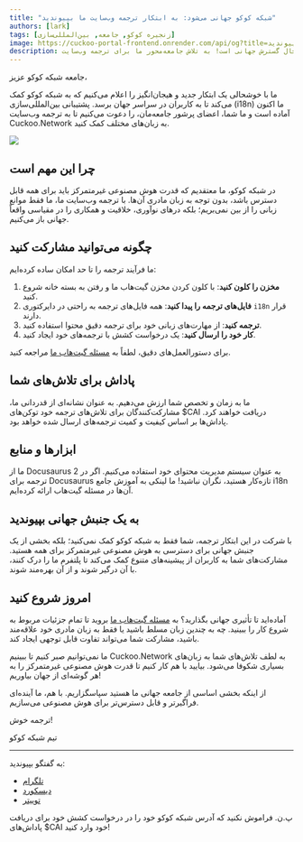 ```yaml
---
title: "شبکه کوکو جهانی می‌شود: به ابتکار ترجمه وب‌سایت ما بپیوندید"
authors: [lark]
tags: [زنجیره کوکو, جامعه, بین‌المللی‌سازی]
image: https://cuckoo-portal-frontend.onrender.com/api/og?title=شبکه%20کوکو%20جهانی%20می‌شود:%20به%20ابتکار%20ترجمه%20وب‌سایت%20ما%20بپیوندید
description: شبکه کوکو در حال گسترش جهانی است! به تلاش جامعه‌محور ما برای ترجمه وب‌سایت Cuckoo.Network بپیوندید و برای مشارکت‌های خود توکن‌های $CAI کسب کنید. به ما کمک کنید تا هوش مصنوعی غیرمتمرکز را برای همه، در همه جا قابل دسترس کنیم.
---
```


جامعه شبکه کوکو عزیز،

ما با خوشحالی یک ابتکار جدید و هیجان‌انگیز را اعلام می‌کنیم که به شبکه کوکو کمک می‌کند تا به کاربران در سراسر جهان برسد. پشتیبانی بین‌المللی‌سازی (i18n) ما اکنون آماده است و ما شما، اعضای پرشور جامعه‌مان، را دعوت می‌کنیم تا به ترجمه وب‌سایت Cuckoo.Network به زبان‌های مختلف کمک کنید.

![](https://cuckoo-network.b-cdn.net/2024-08-16-join-cuckoo-network-translation-initiative.webp)

## چرا این مهم است

در شبکه کوکو، ما معتقدیم که قدرت هوش مصنوعی غیرمتمرکز باید برای همه قابل دسترس باشد، بدون توجه به زبان مادری آن‌ها. با ترجمه وب‌سایت ما، ما فقط موانع زبانی را از بین نمی‌بریم؛ بلکه درهای نوآوری، خلاقیت و همکاری را در مقیاسی واقعاً جهانی باز می‌کنیم.

## چگونه می‌توانید مشارکت کنید

ما فرآیند ترجمه را تا حد امکان ساده کرده‌ایم:

1. **مخزن را کلون کنید**: با کلون کردن مخزن گیت‌هاب ما و رفتن به بسته خانه شروع کنید.
2. **فایل‌های ترجمه را پیدا کنید**: همه فایل‌های ترجمه به راحتی در دایرکتوری `i18n` قرار دارند.
3. **ترجمه کنید**: از مهارت‌های زبانی خود برای ترجمه دقیق محتوا استفاده کنید.
4. **کار خود را ارسال کنید**: یک درخواست کشش با ترجمه‌های خود ایجاد کنید.

برای دستورالعمل‌های دقیق، لطفاً به [مسئله گیت‌هاب ما](https://github.com/cuckoo-network/cuckoo/issues/12) مراجعه کنید.

## پاداش برای تلاش‌های شما

ما به زمان و تخصص شما ارزش می‌دهیم. به عنوان نشانه‌ای از قدردانی ما، مشارکت‌کنندگان برای تلاش‌های ترجمه خود توکن‌های $CAI دریافت خواهند کرد. پاداش‌ها بر اساس کیفیت و کمیت ترجمه‌های ارسال شده خواهد بود.

## ابزارها و منابع

ما از Docusaurus 2 به عنوان سیستم مدیریت محتوای خود استفاده می‌کنیم. اگر در ترجمه برای Docusaurus تازه‌کار هستید، نگران نباشید! ما لینکی به آموزش جامع i18n آن‌ها در مسئله گیت‌هاب ارائه کرده‌ایم.

## به یک جنبش جهانی بپیوندید

با شرکت در این ابتکار ترجمه، شما فقط به شبکه کوکو کمک نمی‌کنید؛ بلکه بخشی از یک جنبش جهانی برای دسترسی به هوش مصنوعی غیرمتمرکز برای همه هستید. مشارکت‌های شما به کاربران از پیشینه‌های متنوع کمک می‌کند تا پلتفرم ما را درک کنند، با آن درگیر شوند و از آن بهره‌مند شوند.

## امروز شروع کنید

آماده‌اید تا تأثیری جهانی بگذارید؟ به [مسئله گیت‌هاب ما](https://github.com/cuckoo-network/cuckoo/issues/12) بروید تا تمام جزئیات مربوط به شروع کار را ببینید. چه به چندین زبان مسلط باشید یا فقط به زبان مادری خود علاقه‌مند باشید، مشارکت شما می‌تواند تفاوت قابل توجهی ایجاد کند.

ما نمی‌توانیم صبر کنیم تا ببینیم Cuckoo.Network به لطف تلاش‌های شما به زبان‌های بسیاری شکوفا می‌شود. بیایید با هم کار کنیم تا قدرت هوش مصنوعی غیرمتمرکز را به هر گوشه‌ای از جهان بیاوریم!

از اینکه بخشی اساسی از جامعه جهانی ما هستید سپاسگزاریم. با هم، ما آینده‌ای فراگیرتر و قابل دسترس‌تر برای هوش مصنوعی می‌سازیم.

ترجمه خوش!

تیم شبکه کوکو

------

به گفتگو بپیوندید:

- [تلگرام](https://cuckoo.network/tg)
- [دیسکورد](https://cuckoo.network/dc)
- [توییتر](https://cuckoo.network/x)

پ.ن. فراموش نکنید که آدرس شبکه کوکو خود را در درخواست کشش خود برای دریافت پاداش‌های $CAI خود وارد کنید!
